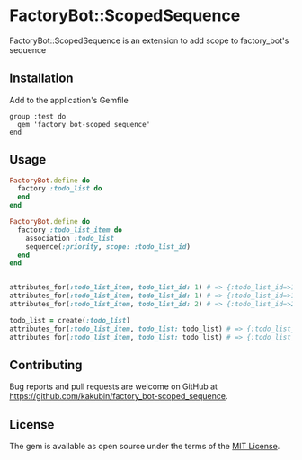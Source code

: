 # FactoryBot::ScopedSequence

FactoryBot::ScopedSequence is an extension to add scope to factory_bot's sequence

## Installation

Add to the application's Gemfile

```Gemfile
group :test do
  gem 'factory_bot-scoped_sequence'
end
```

## Usage

```rb
FactoryBot.define do
  factory :todo_list do
  end
end

FactoryBot.define do
  factory :todo_list_item do
    association :todo_list
    sequence(:priority, scope: :todo_list_id)
  end
end


attributes_for(:todo_list_item, todo_list_id: 1) # => {:todo_list_id=>1, :priority=>1}
attributes_for(:todo_list_item, todo_list_id: 1) # => {:todo_list_id=>1, :priority=>2}
attributes_for(:todo_list_item, todo_list_id: 2) # => {:todo_list_id=>2, :priority=>1}

todo_list = create(:todo_list)
attributes_for(:todo_list_item, todo_list: todo_list) # => {:todo_list_id=>3, :priority=>1}
attributes_for(:todo_list_item, todo_list: todo_list) # => {:todo_list_id=>3, :priority=>2}
```

## Contributing

Bug reports and pull requests are welcome on GitHub at https://github.com/kakubin/factory_bot-scoped_sequence.

## License

The gem is available as open source under the terms of the [MIT License](https://opensource.org/licenses/MIT).
